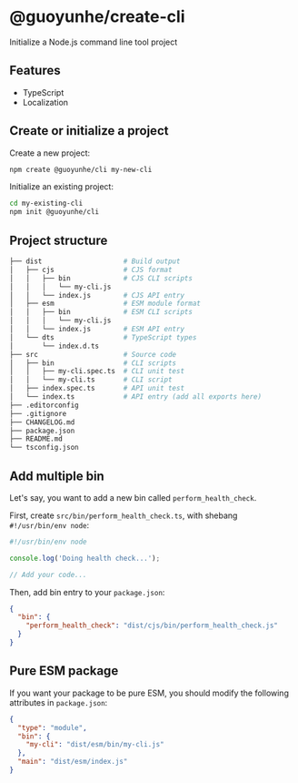 # @guoyunhe/create-cli

Initialize a Node.js command line tool project

## Features

- TypeScript
- Localization

## Create or initialize a project

Create a new project:

```bash
npm create @guoyunhe/cli my-new-cli
```

Initialize an existing project:

```bash
cd my-existing-cli
npm init @guoyunhe/cli
```

## Project structure

```bash
├── dist                    # Build output
│   ├── cjs                 # CJS format
│   │   ├── bin             # CJS CLI scripts
│   │   │   └── my-cli.js
│   │   └── index.js        # CJS API entry
│   ├── esm                 # ESM module format
│   │   ├── bin             # ESM CLI scripts
│   │   │   └── my-cli.js
│   │   └── index.js        # ESM API entry
│   └── dts                 # TypeScript types
│       └── index.d.ts
├── src                     # Source code
│   ├── bin                 # CLI scripts
│   │   ├── my-cli.spec.ts  # CLI unit test
│   │   └── my-cli.ts       # CLI script
│   ├── index.spec.ts       # API unit test
│   └── index.ts            # API entry (add all exports here)
├── .editorconfig
├── .gitignore
├── CHANGELOG.md
├── package.json
├── README.md
└── tsconfig.json
```

## Add multiple bin

Let's say, you want to add a new bin called `perform_health_check`.

First, create `src/bin/perform_health_check.ts`, with shebang `#!/usr/bin/env node`:

```ts
#!/usr/bin/env node

console.log('Doing health check...');

// Add your code...
```

Then, add bin entry to your `package.json`:

```json
{
  "bin": {
    "perform_health_check": "dist/cjs/bin/perform_health_check.js"
  }
}
```

## Pure ESM package

If you want your package to be pure ESM, you should modify the following attributes in `package.json`:

```json
{
  "type": "module",
  "bin": {
    "my-cli": "dist/esm/bin/my-cli.js"
  },
  "main": "dist/esm/index.js"
}
```

